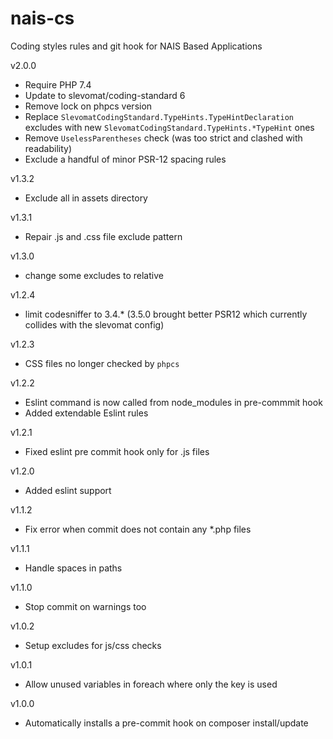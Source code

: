 # nais-cs
Coding styles rules and git hook for NAIS Based Applications

v2.0.0
* Require PHP 7.4
* Update to slevomat/coding-standard 6
* Remove lock on phpcs version
* Replace `SlevomatCodingStandard.TypeHints.TypeHintDeclaration` excludes with new `SlevomatCodingStandard.TypeHints.*TypeHint` ones
* Remove `UselessParentheses` check (was too strict and clashed with readability)
* Exclude a handful of minor PSR-12 spacing rules

v1.3.2
* Exclude all in assets directory

v1.3.1
* Repair .js and .css file exclude pattern

v1.3.0
* change some excludes to relative

v1.2.4
* limit codesniffer to 3.4.* (3.5.0 brought better PSR12 which currently collides with the slevomat config)

v1.2.3 
* CSS files no longer checked by `phpcs`

v1.2.2
* Eslint command is now called from node_modules in pre-commmit hook
* Added extendable Eslint rules

v1.2.1
* Fixed eslint pre commit hook only for .js files

v1.2.0
* Added eslint support

v1.1.2
* Fix error when commit does not contain any *.php files

v1.1.1
* Handle spaces in paths

v1.1.0
* Stop commit on warnings too

v1.0.2
* Setup excludes for js/css checks

v1.0.1
* Allow unused variables in foreach where only the key is used

v1.0.0
* Automatically installs a pre-commit hook on composer install/update
